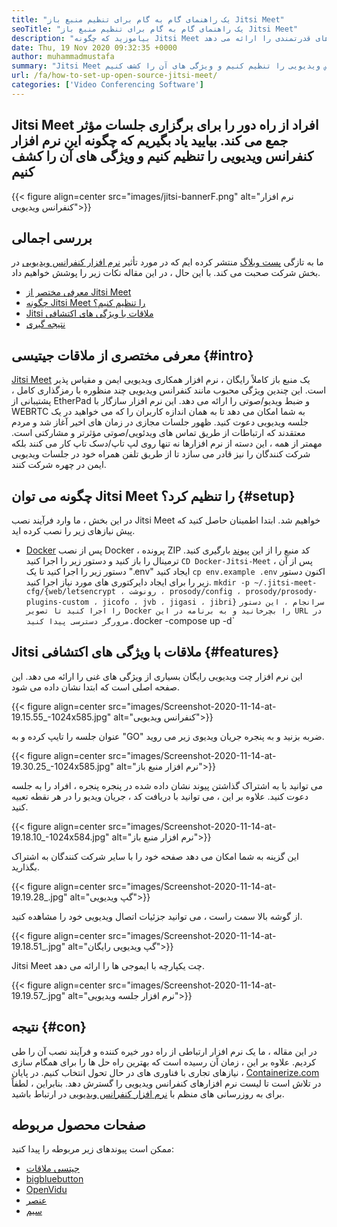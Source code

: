 ```yaml
---
title: "یک راهنمای گام به گام برای تنظیم منبع باز Jitsi Meet" 
seoTitle: "یک راهنمای گام به گام برای تنظیم منبع باز Jitsi Meet" 
description: "بیاموزید که چگونه Jitsi Meet را تنظیم کنید. این یک نرم افزار کنفرانس ویدیویی با منبع باز است که برای تأمین نیازهای ارتباطی از راه دور طراحی شده و ویژگی های قدرتمندی را ارائه می دهد" 
date: Thu, 19 Nov 2020 09:32:35 +0000
author: muhammadmustafa
summary: "Jitsi Meet افراد از راه دور را برای برگزاری جلسات مؤثر جمع می کند. بیایید یاد بگیریم که چگونه این نرم افزار کنفرانس ویدیویی را تنظیم کنیم و ویژگی های آن را کشف کنیم" 
url: /fa/how-to-set-up-open-source-jitsi-meet/
categories: ['Video Conferencing Software']
---
```


## Jitsi Meet افراد از راه دور را برای برگزاری جلسات مؤثر جمع می کند. بیایید یاد بگیریم که چگونه این نرم افزار کنفرانس ویدیویی را تنظیم کنیم و ویژگی های آن را کشف کنیم

{{< figure align=center src="images/jitsi-bannerF.png" alt="نرم افزار کنفرانس ویدیویی">}}


## بررسی اجمالی
ما به تازگی [پست وبلاگ][1] منتشر کرده ایم که در مورد تأثیر [نرم افزار کنفرانس ویدیویی][2] در بخش شرکت صحبت می کند. با این حال ، در این مقاله نکات زیر را پوشش خواهیم داد.
  * [معرفی مختصر از Jitsi Meet][3]
  * [چگونه Jitsi Meet را تنظیم کنیم؟][4]
  * [Jitsi ملاقات با ویژگی های اکتشافی][5]
  * [نتیجه گیری][6]

## معرفی مختصری از ملاقات جیتیسی {#intro}

[Jitsi Meet][7] یک منبع باز کاملاً رایگان ، نرم افزار همکاری ویدیویی ایمن و مقیاس پذیر است. این چندین ویژگی محبوب مانند کنفرانس ویدیویی چند منظوره با رمزگذاری کامل ، پشتیبانی از EtherPad و ضبط ویدیو/صوتی را ارائه می دهد. این نرم افزار سازگار با WEBRTC به شما امکان می دهد تا به همان اندازه کاربران را که می خواهید در یک جلسه ویدیویی دعوت کنید.
ظهور جلسات مجازی در زمان های اخیر آغاز شد و مردم معتقدند که ارتباطات از طریق تماس های ویدئویی/صوتی مؤثرتر و مشارکتی است. مهمتر از همه ، این دسته از نرم افزارها نه تنها روی لپ تاپ/دسک تاپ کار می کنند بلکه شرکت کنندگان را نیز قادر می سازد تا از طریق تلفن همراه خود در جلسات ویدیویی ایمن در چهره شرکت کنند.

## چگونه می توان Jitsi Meet را تنظیم کرد؟ {#setup}

در این بخش ، ما وارد فرآیند نصب Jitsi Meet خواهیم شد. ابتدا اطمینان حاصل کنید که پیش نیازهای زیر را نصب کرده اید.
  * [Docker][8]
پس از نصب Docker ، پرونده ZIP کد منبع را از این [پیوند][9] بارگیری کنید.
ترمینال را باز کنید و دستور زیر را اجرا کنید
`CD Docker-Jitsi-Meet`
پس از آن ، دستور زیر را اجرا کنید تا یک ".env" ایجاد کنید
`cp env.example .env`
اکنون دستور زیر را برای ایجاد دایرکتوری های مورد نیاز اجرا کنید.
`mkdir -p ~/.jitsi-meet-cfg/{web/letsencrypt ، رونوشت ، prosody/config ، prosody/prosody-plugins-custom ، jicofo ، jvb ، jigasi ، jibri}` `
سرانجام ، این دستور را اجرا کنید تا تصویر Docker را بچرخانید و به برنامه در این URL در مرورگر دسترسی پیدا کنید.
`docker -compose up -d`

## Jitsi ملاقات با ویژگی های اکتشافی {#features}

این نرم افزار چت ویدیویی رایگان بسیاری از ویژگی های غنی را ارائه می دهد. این صفحه اصلی است که ابتدا نشان داده می شود.

{{< figure align=center src="images/Screenshot-2020-11-14-at-19.15.55_-1024x585.jpg" alt="کنفرانس ویدیویی">}}

عنوان جلسه را تایپ کرده و به "GO" ضربه بزنید و به پنجره جریان ویدیوی زیر می روید.

{{< figure align=center src="images/Screenshot-2020-11-14-at-19.30.25_-1024x585.jpg" alt="نرم افزار منبع باز">}}

می توانید با به اشتراک گذاشتن پیوند نشان داده شده در پنجره پنجره ، افراد را به جلسه دعوت کنید. علاوه بر این ، می توانید با دریافت کد ، جریان ویدیو را در هر نقطه تعبیه کنید.

{{< figure align=center src="images/Screenshot-2020-11-14-at-19.18.10_-1024x584.jpg" alt="نرم افزار منبع باز">}}

این گزینه به شما امکان می دهد صفحه خود را با سایر شرکت کنندگان به اشتراک بگذارید.

{{< figure align=center src="images/Screenshot-2020-11-14-at-19.19.28_.jpg" alt="گپ ویدیویی">}}

از گوشه بالا سمت راست ، می توانید جزئیات اتصال ویدیویی خود را مشاهده کنید.

{{< figure align=center src="images/Screenshot-2020-11-14-at-19.18.51_.jpg" alt="گپ ویدیویی رایگان">}}

Jitsi Meet چت یکپارچه با ایموجی ها را ارائه می دهد.

{{< figure align=center src="images/Screenshot-2020-11-14-at-19.19.57_.jpg" alt="نرم افزار جلسه ویدیویی">}}


## نتیجه {#con}

در این مقاله ، ما یک نرم افزار ارتباطی از راه دور خیره کننده و فرآیند نصب آن را طی کردیم. علاوه بر این ، زمان آن رسیده است که بهترین راه حل ها را برای همگام سازی نیازهای تجاری با فناوری های در حال تحول انتخاب کنیم. در پایان ، [Containerize.com][10] در تلاش است تا لیست نرم افزارهای کنفرانس ویدیویی را گسترش دهد. بنابراین ، لطفاً برای به روزرسانی های منظم با [نرم افزار کنفرانس ویدیویی][2] در ارتباط باشید.

## صفحات محصول مربوطه
ممکن است پیوندهای زیر مربوطه را پیدا کنید:
  * [جیتسی ملاقات][7]
  * [bigbluebutton][11]
  * [OpenVidu][12]
  * [عنصر][13]
  * [سیم][14]



[1]: https://blog.containerize.com/video-conferencing-software/video-conferencing-apps-how-it-benefits-your-business/
[2]: https://products.containerize.com/video-conferencing/
[3]: #intro
[4]: #setup
[5]: #features
[6]: #con
[7]: https://products.containerize.com/video-conferencing/jitsi
[8]: https://www.docker.com/products/docker-desktop
[9]: https://github.com/jitsi/docker-jitsi-meet/releases/tag/stable-5142
[10]: https://www.containerize.com/
[11]: https://products.containerize.com/video-conferencing/bigbluebutton
[12]: https://products.containerize.com/video-conferencing/openvidu
[13]: https://products.containerize.com/video-conferencing/element
[14]: https://products.containerize.com/video-conferencing/wire
